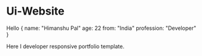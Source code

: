 # Ui-Website
Hello 
{
  name: "Himanshu Pal"
  age: 22
  from: "India"
  profession: "Developer"
}

<p> Here I developer responsive portfolio template.</p>

